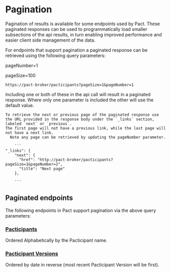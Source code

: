 # Pagination

Pagination of results is available for some endpoints used by Pact. These paginated responses can be used to programmatically load smaller subsections of the api results, in turn enabling improved performance and easier client side management of the data.

  For endpoints that support pagination a paginated response can be retrieved using the following query parameters:

pageNumber=1

pageSize=100

```
https://pact-broker/pacticipants?pageSize=1&pageNumber=1
```

Including one or both of these in the api call will result in a paginated response. Where only one parameter is included the other will use the default value.

    To retrieve the next or previous page of the paginated response use the URL provided in the response body under the `_links` section, labeled `next` or `previous`.
    The first page will not have a previous link, while the last page will not have a next link.
      Note any page can be retrieved by updating the pageNumber parameter.

        ```
    "_links": {
        "next": {
          "href": "http://pact-broker/pacticipants?pageSize=1&pageNumber=2",
          "title": "Next page"
        },

        ```

## Paginated endpoints

The following endpoints in Pact support pagination via the above query parameters:

### [Pacticipants](https://docs.pact.io/pact_broker/api/pacticipants)
Ordered Alphabetically by the Pacticipant name.
### [Pacticipant Versions](https://docs.pact.io/pact_broker/overview#pacticipant-versions)
Ordered by date in reverse (most recent Pacticipant Version will be first).